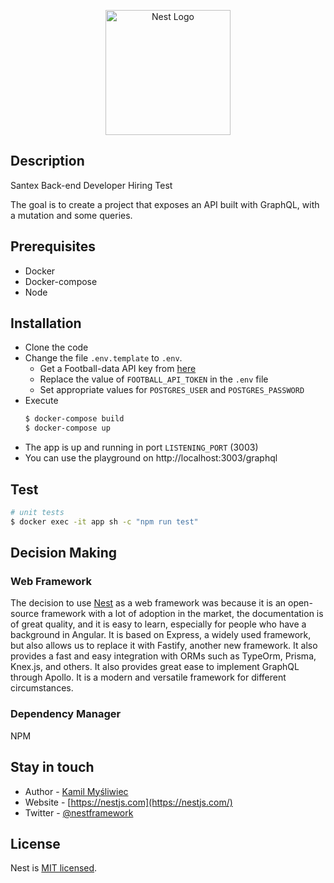 <p align="center">
  <a href="http://nestjs.com/" target="blank"><img src="https://nestjs.com/img/logo-small.svg" width="200" alt="Nest Logo" /></a>
</p>

[circleci-image]: https://img.shields.io/circleci/build/github/nestjs/nest/master?token=abc123def456
[circleci-url]: https://circleci.com/gh/nestjs/nest

  

## Description

Santex Back-end Developer Hiring Test

The goal is to create a project that exposes an API built with GraphQL, with a mutation and some queries.

## Prerequisites

- Docker
- Docker-compose
- Node

## Installation

- Clone the code
- Change the file `.env.template` to `.env`.
  - Get a Football-data API key from [here]([https://www.football-data.org/])
  - Replace the value of `FOOTBALL_API_TOKEN` in the `.env` file
  - Set appropriate values for `POSTGRES_USER` and `POSTGRES_PASSWORD`
- Execute
  ```bash
  $ docker-compose build
  $ docker-compose up
  ```
- The app is up and running in port `LISTENING_PORT` (3003)
- You can use the playground on http://localhost:3003/graphql


## Test

```bash
# unit tests
$ docker exec -it app sh -c "npm run test"

```

## Decision Making

### Web Framework

The decision to use [Nest]([https://www.nestjs.com]) as a web framework was because it is an open-source framework with a lot of adoption in the market, the documentation is of great quality, and it is easy to learn, especially for people who have a background in Angular. It is based on Express, a widely used framework, but also allows us to replace it with Fastify, another new framework. 
It also provides a fast and easy integration with ORMs such as TypeOrm, Prisma, Knex.js, and others. It also provides great ease to implement GraphQL through Apollo. It is a modern and versatile framework for different circumstances.

### Dependency Manager

NPM 


## Stay in touch

- Author - [Kamil Myśliwiec](https://kamilmysliwiec.com)
- Website - [https://nestjs.com](https://nestjs.com/)
- Twitter - [@nestframework](https://twitter.com/nestframework)

## License

Nest is [MIT licensed](LICENSE).
